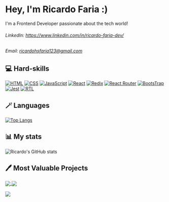 # Hey, I'm Ricardo Faria :)
I'm a Frontend Developer passionate about the tech world!<br />

###### LinkedIn: https://www.linkedin.com/in/ricardo-faria-dev/
###### Email: ricardohsfaria123@gmail.com

## 💻 Hard-skills

[![HTML](https://img.shields.io/badge/HTML5-E34F26?style=for-the-badge&logo=html5&logoColor=white)]() [![CSS](https://img.shields.io/badge/CSS3-1572B6?style=for-the-badge&logo=css3&logoColor=white)]() [![JavaScript](https://img.shields.io/badge/JavaScript-F7DF1E?style=for-the-badge&logo=javascript&logoColor=black)]() [![React](https://img.shields.io/badge/React-20232A?style=for-the-badge&logo=react&logoColor=61DAFB)]() [![Redix](https://img.shields.io/badge/Redux-593D88?style=for-the-badge&logo=redux&logoColor=white)]() [![React Router](https://img.shields.io/badge/React_Router-CA4245?style=for-the-badge&logo=react-router&logoColor=white)]() [![BootsTrap](https://img.shields.io/badge/Bootstrap-563D7C?style=for-the-badge&logo=bootstrap&logoColor=white)]() [![Jest](https://img.shields.io/badge/Jest-323330?style=for-the-badge&logo=Jest&logoColor=white)]() [![RTL](https://img.shields.io/badge/testing%20library-323330?style=for-the-badge&logo=testing-library&logoColor=red)]()<br />
##  🪄 Languages

[![Top Langs](https://github-readme-stats.vercel.app/api/top-langs/?username=ricardohsfaria&layout=compact)](https://github.com/ricardohsfaria/github-readme-stats)<br />
## 📊 My stats
![Ricardo's GitHub stats](https://github-readme-stats.vercel.app/api?username=ricardohsfaria&show_icons=true&theme=synthwave)<br />
## 🖊️ Most Valuable Projects
<a href="https://github.com/ricardohsfaria/star-music">
  <img align="center" src="https://github-readme-stats.vercel.app/api/pin/?username=ricardohsfaria&repo=star-music&theme=synthwave" />
</a>
<a href="https://github.com/ricardohsfaria/">
  <img align="center" src="https://github-readme-stats.vercel.app/api/pin/?username=ricardohsfaria&repo=klever-wallet&theme=synthwave" />
</a><br /><br />

<img align="center" src="https://media3.giphy.com/media/v1.Y2lkPTc5MGI3NjExZTQ0OGQ1NTc3NDY1YTk1M2MyYTZlYWJkMzllN2M4NzM1NmRlODg1ZCZjdD1n/AqAfB3jlEy2JQuvMwZ/giphy.gif" />
